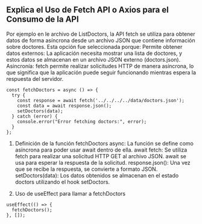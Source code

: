 ## Explica el Uso de Fetch API o Axios para el Consumo de la API

Por ejemplo en le archivo de ListDoctors, la API fetch se utiliza para obtener datos de forma asíncrona desde un archivo JSON que contiene información sobre doctores.
Esta opción fue seleccionada porque:
Permite obtener datos externos: La aplicación necesita mostrar una lista de doctores, y estos datos se almacenan en un archivo JSON externo (doctors.json).
Asincronía: fetch permite realizar solicitudes HTTP de manera asíncrona, lo que significa que la aplicación puede seguir funcionando mientras espera la respuesta del servidor.
```
const fetchDoctors = async () => {
  try {
    const response = await fetch('../../../../data/doctors.json');
    const data = await response.json();
    setDoctors(data);
  } catch (error) {
    console.error("Error fetching doctors:", error);
  }
};
```
1. Definición de la función fetchDoctors
async: La función se define como asíncrona para poder usar await dentro de ella.
await fetch: Se utiliza fetch para realizar una solicitud HTTP GET al archivo JSON. await se usa para esperar la respuesta de la solicitud.
response.json(): Una vez que se recibe la respuesta, se convierte a formato JSON.
setDoctors(data): Los datos obtenidos se almacenan en el estado doctors utilizando el hook setDoctors.

2. Uso de useEffect para llamar a fetchDoctors
```
useEffect(() => {
  fetchDoctors();
}, []);

```
